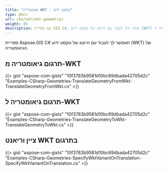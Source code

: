 ```yaml
---
title: "גאומטריית WKT - טקסט ידוע"
type: docs
url: /he/net/wkt-geometry/
weight: 45
description: עם ספריית GIS C#, אתה יכול לעבוד עם הייצוג של טקסט ידוע (WKT) של גיאומטריה ולתרגם אותו ל-WKT או ממנו.
---
```


ספריית Aspose.GIS C# תאפשר לך לעבוד עם הייצוג של טקסט ידוע (WKT) של הגיאומטריה.

## **תרגום גיאומטריה מ-WKT**
{{< gist "aspose-com-gists" "10f3783b9581d10bc69dbada42705d2c" "Examples-CSharp-Geometries-TranslateGeometryFromWkt-TranslateGeometryFromWkt.cs" >}}
## **תרגום גיאומטריה ל-WKT**
{{< gist "aspose-com-gists" "10f3783b9581d10bc69dbada42705d2c" "Examples-CSharp-Geometries-TranslateGeometryToWkt-TranslateGeometryToWkt.cs" >}}
## **ציין וריאנט WKT בתרגום**
{{< gist "aspose-com-gists" "10f3783b9581d10bc69dbada42705d2c" "Examples-CSharp-Geometries-SpecifyWktVariantOnTranslation-SpecifyWktVariantOnTranslation.cs" >}}
